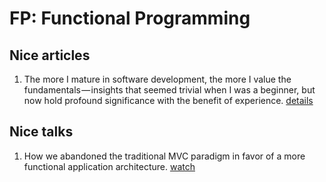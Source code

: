 # FP: Functional Programming

Nice articles
-------------
1. The more I mature in software development, the more I value the fundamentals — insights that seemed trivial when I was a beginner, but now hold profound significance with the benefit of experience. [details](https://medium.com/javascript-scene/abstraction-composition-cb2849d5bdd6)

Nice talks
----------
1. How we abandoned the traditional MVC paradigm in favor of a more functional application architecture. [watch](https://www.youtube.com/watch?list=PLb0IAmt7-GS188xDYE-u1ShQmFFGbrk0v&time_continue=1&v=nYkdrAPrdcw)
